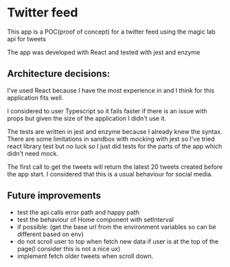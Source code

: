 # Twitter feed

This app is a POC(proof of concept) for a twitter feed using the magic lab api for tweets

The app was developed with React and tested with jest and enzyme

## Architecture decisions:

I've used React because I have the most experience in and I think for this application fits well.

I considered to user Typescript so it fails faster if there is an issue with props but given the size of the application I didn't use it.

The tests are written in jest and enzyme because I already knew the syntax. There are some limitations in sandbox with mocking with jest so I've tried react library test but no luck so I just did tests for the parts of the app which didn't need mock.

The first call to get the tweets will return the latest 20 tweets created before the app start. I considered that this is a usual behaviour for social media.

## Future improvements

- test the api calls error path and happy path
- test the behaviour of Home component with setInterval
- if possible: (get the base url from the environment variables so can be different based on env)
- do not scroll user to top when fetch new data if user is at the top of the page(I consider this is not a nice ux)
- implement fetch older tweets when scroll down.

